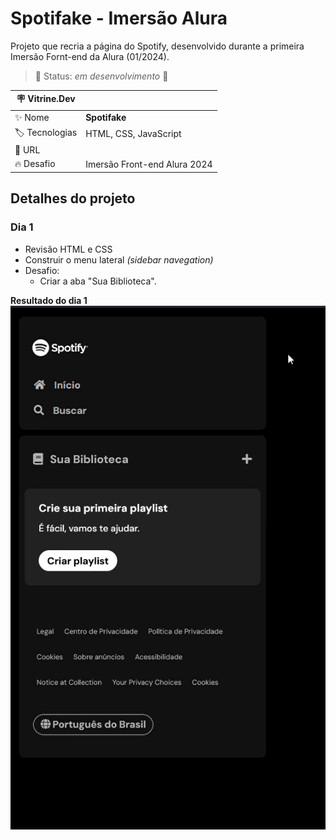 # Spotifake - Imersão Alura

Projeto que recria a página do Spotify, desenvolvido durante a primeira Imersão Fornt-end da Alura (01/2024).

> 🚧 Status: *em desenvolvimento* 🚧

| :placard: Vitrine.Dev |     |
| -------------  | --- |
| :sparkles: Nome        | **Spotifake**
| :label: Tecnologias | HTML, CSS, JavaScript
| :rocket: URL         | 
| :fire: Desafio     | Imersão Front-end Alura 2024

<!-- Inserir imagem com a #vitrinedev ao final do link -->
<!-- ![](https://via.placeholder.com/1200x500.png?text=imagem+lindona+do+meu+projeto#vitrinedev) -->

## Detalhes do projeto

### Dia 1

- Revisão HTML e CSS
- Construir o menu lateral *(sidebar navegation)*
- Desafio:
  - Criar a aba "Sua Biblioteca".

**Resultado do dia 1**  
![](./src/assets/img/img-readme/resultado-dia-1.gif)